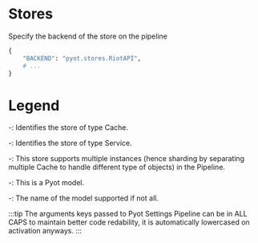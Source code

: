 # Stores

Specify the backend of the store on the pipeline
```python
{
    "BACKEND": "pyot.stores.RiotAPI",
    # ...
}
```

# Legend

-<Badge text="Pyot Cache" vertical="middle"/>: Identifies the store of type Cache.

-<Badge text="Pyot Service" vertical="middle"/>: Identifies the store of type Service.

-<Badge text="Sharding" type="error" vertical="middle" />: This store supports multiple instances (hence sharding by separating multiple Cache to handle different type of objects) in the Pipeline.

-<Badge text="Model" type="warning" vertical="middle" />: This is a Pyot model.

-<Badge text="<model-name>" type="error" vertical="middle" />: The name of the model supported if not all.

:::tip
The arguments keys passed to Pyot Settings Pipeline can be in ALL CAPS to maintain better code redability, it is automatically lowercased on activation anyways.
:::
